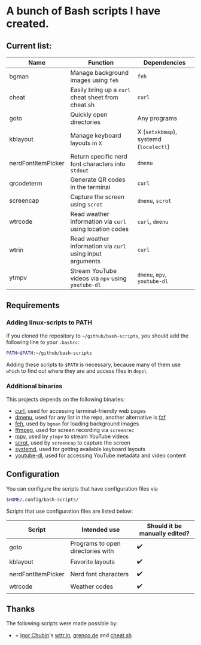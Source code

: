 
# A bunch of Bash scripts I have created.

## Current list:

| Name               | Function                                                  | Dependencies                           |
| -                  | -                                                         | -                                      |
| bgman              | Manage background images using `feh`                      | `feh`                                  |
| cheat              | Easily bring up a `curl` cheat sheet from cheat.sh        | `curl`                                 |
| goto               | Quickly open directories                                  | Any programs                           |
| kblayout           | Manage keyboard layouts in `X`                            | X (`setxkbmap`), systemd (`localectl`) |
| nerdFontItemPicker | Return specific nerd font characters into `stdout`        | `dmenu`                                |
| qrcodeterm         | Generate QR codes in the terminal                         | `curl`                                 |
| screencap          | Capture the screen using `scrot`                          | `dmenu`, `scrot`                       |
| wtrcode            | Read weather information via `curl` using location codes  | `curl`, `dmenu`                        |
| wtrin              | Read weather information via `curl` using input arguments | `curl`                                 |
| ytmpv              | Stream YouTube videos via `mpv` using `youtube-dl`        | `dmenu`, `mpv`, `youtube-dl`           |

## Requirements

### Adding linux-scripts to PATH

If you cloned the repository to `~/github/bash-scripts`, you should add the following line to your `.bashrc`:

```sh
PATH=$PATH:~/github/bash-scripts
```

Adding these scripts to ``$PATH`` is necessary, because many of them use ``which`` to find out where they are and access files in ``deps\``

### Additional binaries

This projects depends on the following binaries:

- [curl](https://curl.se/), used for accessing terminal-friendly web pages
- [dmenu](https://tools.suckless.org/dmenu/), used for any list in the repo, another alternative is [fzf](https://github.com/junegunn/fzf)
- [feh](https://github.com/derf/feh), used by ``bgman`` for loading background images
- [ffmpeg](http://ffmpeg.org/), used for screen recording via `screenrec`
- [mpv](https://mpv.io/), used by `ytmpv` to stream YouTube videos
- [scrot](https://manpages.ubuntu.com/manpages/xenial/man1/scrot.1.html), used by `screencap` to capture the screen
- [systemd](https://systemd.io/), used for getting available keyboard layouts
- [youtube-dl](https://youtube-dl.org/), used for accessing YouTube metadata and video content

## Configuration

You can configure the scripts that have configuration files via
```sh
$HOME/.config/bash-scripts/
```

Scripts that use configuration files are listed below:

| Script             | Intended use                      | Should it be manually edited? |
| -                  | -                                 | -                             |
| goto               | Programs to open directories with | ✔️                             |
| kblayout           | Favorite layouts                  | ✔️                             |
| nerdFontItemPicker | Nerd font characters              | ✔️                             |
| wtrcode            | Weather codes                     | ✔️                             |

## Thanks

The following scripts were made possible by:

- ⭐ [Igor Chubin](https://github.com/chubin)'s [wttr.in](https://github.com/chubin/wttr.in), [qrenco.de](https://github.com/chubin/qrenco.de) and [cheat.sh](https://github.com/chubin/cheat.sh)

